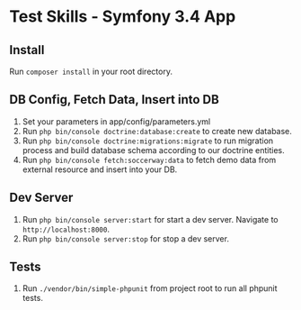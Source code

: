 # Test Skills - Symfony 3.4 App

## Install
Run `composer install` in your root directory.

## DB Config, Fetch Data, Insert into DB
1. Set your parameters in app/config/parameters.yml
2. Run `php bin/console doctrine:database:create` to create new database.
3. Run `php bin/console doctrine:migrations:migrate` to run migration process and build database schema according to our doctrine entities.
4. Run `php bin/console fetch:soccerway:data` to fetch demo data from external resource and insert into your DB.

## Dev Server
1. Run `php bin/console server:start` for start a dev server. Navigate to `http://localhost:8000`.
2. Run `php bin/console server:stop` for stop a dev server.

## Tests
1. Run `./vendor/bin/simple-phpunit` from project root to run all phpunit tests.
